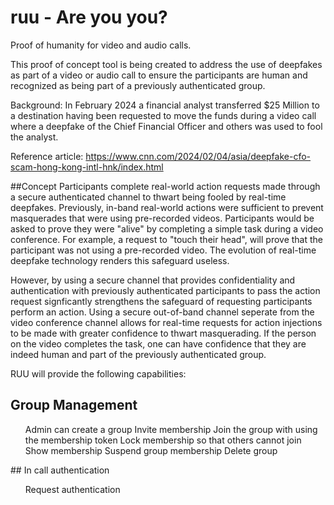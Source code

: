 # ruu - Are you you?

Proof of humanity for video and audio calls.  

This proof of concept tool is being created to address the use of deepfakes as part of a video or audio call to ensure the participants are human and recognized as being part of a previously authenticated group.

Background:  In February 2024 a financial analyst transferred $25 Million to a destination having been requested to move the funds during a video call where a deepfake of the Chief Financial Officer and others was used to fool the analyst. 

Reference article:  https://www.cnn.com/2024/02/04/asia/deepfake-cfo-scam-hong-kong-intl-hnk/index.html

##Concept
Participants complete real-world action requests made through a secure authenticated channel to thwart being fooled by real-time deepfakes. Previously, in-band real-world actions were sufficient to prevent masquerades that were using pre-recorded videos.   Participants would be asked to prove they were "alive" by completing a simple task during a video conference.  For example, a request to "touch their head", will prove that the participant was not using a pre-recorded video.  The evolution of real-time deepfake technology renders this safeguard useless.

However, by using a secure channel that provides confidentiality and authentication with previously authenticated participants to pass the action request signficantly strengthens the safeguard of requesting participants perform an action.  Using a secure out-of-band channel seperate from the video conference channel allows for real-time requests for action injections to be made with greater confidence to thwart masquerading.  If the person on the video completes the task, one can have confidence that they are indeed human and part of the previously authenticated group.

RUU will provide the following capabilities:

## Group Management
<ul>Admin can create a group
  Invite membership
  Join the group with using the membership token
  Lock membership so that others cannot join
  Show membership
  Suspend group membership
  Delete group
</ul>
## In call authentication
  <ul>Request authentication</ul>

  

